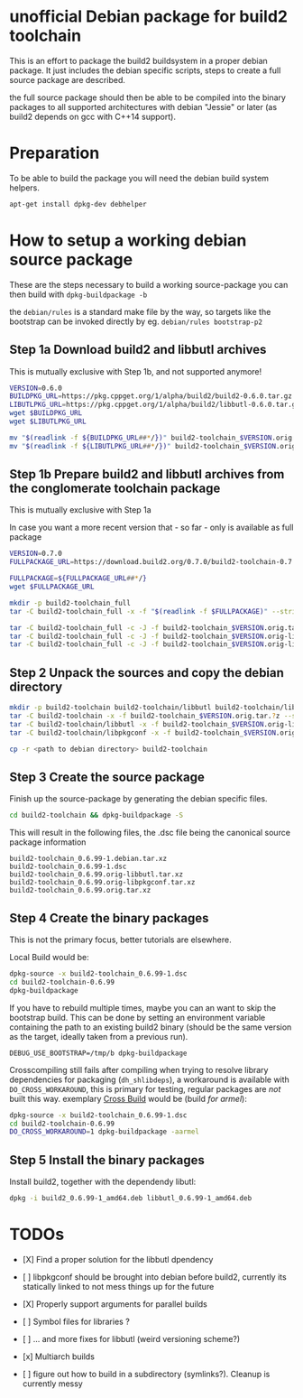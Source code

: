 <!-- vi:et:ts=4 -->
# unofficial Debian package for build2 toolchain

This is an effort to package the build2 buildsystem in a proper
debian package.
It just includes the debian specific scripts, steps to create a full source package
are described.

the full source package should then be able to be compiled into the binary packages
to all supported architectures with debian "Jessie" or later (as build2 depends on gcc with C++14 support).

# Preparation

To be able to build the package you will need the debian build system helpers.

```bash
apt-get install dpkg-dev debhelper
```

# How to setup a working debian source package

These are the steps necessary to build a working
source-package you can then build with `dpkg-buildpackage -b`

the `debian/rules` is a standard make file by the way,
so targets like the bootstrap can be invoked directly by eg.
`debian/rules bootstrap-p2`

## Step 1a Download build2 and libbutl archives

This is mutually exclusive with Step 1b, and not supported anymore!

```bash
VERSION=0.6.0
BUILDPKG_URL=https://pkg.cppget.org/1/alpha/build2/build2-0.6.0.tar.gz
LIBUTLPKG_URL=https://pkg.cppget.org/1/alpha/build2/libbutl-0.6.0.tar.gz
wget $BUILDPKG_URL
wget $LIBUTLPKG_URL

mv "$(readlink -f ${BUILDPKG_URL##*/})" build2-toolchain_$VERSION.orig.tar.gz
mv "$(readlink -f ${LIBUTLPKG_URL##*/})" build2-toolchain_$VERSION.orig-libbutl.tar.gz
```

## Step 1b Prepare build2 and libbutl archives from the conglomerate toolchain package

This is mutually exclusive with Step 1a

In case you want a more recent version that - so far - only is available
as full package

```bash
VERSION=0.7.0
FULLPACKAGE_URL=https://download.build2.org/0.7.0/build2-toolchain-0.7.0.tar.xz

FULLPACKAGE=${FULLPACKAGE_URL##*/}
wget $FULLPACKAGE_URL

mkdir -p build2-toolchain_full
tar -C build2-toolchain_full -x -f "$(readlink -f $FULLPACKAGE)" --strip-components=1

tar -C build2-toolchain_full -c -J -f build2-toolchain_$VERSION.orig.tar.xz build2
tar -C build2-toolchain_full -c -J -f build2-toolchain_$VERSION.orig-libbutl.tar.xz libbutl
tar -C build2-toolchain_full -c -J -f build2-toolchain_$VERSION.orig-libpkgconf.tar.xz libpkgconf
```

## Step 2 Unpack the sources and copy the debian directory

```bash
mkdir -p build2-toolchain build2-toolchain/libbutl build2-toolchain/libpkgconf
tar -C build2-toolchain -x -f build2-toolchain_$VERSION.orig.tar.?z --strip-components=1
tar -C build2-toolchain/libbutl -x -f build2-toolchain_$VERSION.orig-libbutl.tar.?z --strip-components=1
tar -C build2-toolchain/libpkgconf -x -f build2-toolchain_$VERSION.orig-libpkgconf.tar.?z --strip-components=1

cp -r <path to debian directory> build2-toolchain
```

## Step 3 Create the source package

Finish up the source-package by generating the debian specific
files.

```bash
cd build2-toolchain && dpkg-buildpackage -S
```

This will result in the following files,
the .dsc file being the canonical source package information

```
build2-toolchain_0.6.99-1.debian.tar.xz
build2-toolchain_0.6.99-1.dsc
build2-toolchain_0.6.99.orig-libbutl.tar.xz
build2-toolchain_0.6.99.orig-libpkgconf.tar.xz
build2-toolchain_0.6.99.orig.tar.xz
```

## Step 4 Create the binary packages

This is not the primary focus, better tutorials are elsewhere.

Local Build would be:

```bash
dpkg-source -x build2-toolchain_0.6.99-1.dsc
cd build2-toolchain-0.6.99
dpkg-buildpackage
```

If you have to rebuild multiple times, maybe you can an want to skip the bootstrap build.
This can be done by setting an environment variable containing the path to an existing build2 binary
(should be the same version as the target, ideally taken from a previous run).

```
DEBUG_USE_BOOTSTRAP=/tmp/b dpkg-buildpackage
```

Crosscompiling still fails after compiling when trying to resolve library dependencies for packaging (`dh_shlibdeps`),
a workaround is available with `DO_CROSS_WORKAROUND`, this is primary for testing, regular packages are *not* built this way.
exemplary [Cross Build](https://wiki.debian.org/CrossCompiling#Building_with_dpkg-buildpackage) would be (build *for armel*):

```bash
dpkg-source -x build2-toolchain_0.6.99-1.dsc
cd build2-toolchain-0.6.99
DO_CROSS_WORKAROUND=1 dpkg-buildpackage -aarmel
```

## Step 5 Install the binary packages

Install build2, together with the dependendy libutl:

```bash
dpkg -i build2_0.6.99-1_amd64.deb libbutl_0.6.99-1_amd64.deb
```

# TODOs

-   \[X\] Find a proper solution for the libbutl dpendency

-   \[ \] libpkgconf should be brought into debian before build2, currently its statically linked to not mess things up for the future

-   \[X\] Properly support arguments for parallel builds

-   \[ \] Symbol files for libraries ?

-   \[ \] ... and more fixes for libbutl (weird versioning scheme?)

-   \[x\] Multiarch builds

-   \[ \] figure out how to build in a subdirectory (symlinks?). Cleanup is currently messy
